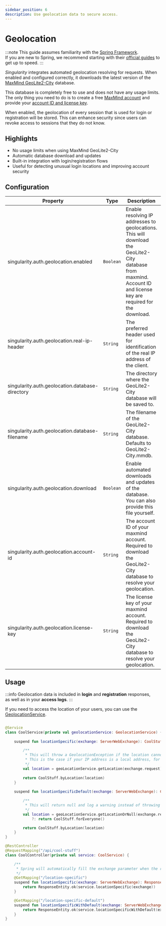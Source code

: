 ```yaml
---
sidebar_position: 6
description: Use geolocation data to secure access.
---
```


# Geolocation

:::note
This guide assumes familiarity with the [Spring Framework](https://spring.io).  
If you are new to Spring, we recommend starting with their [official guides](https://spring.io/quickstart) to get up to speed.
:::

*Singularity* integrates automated geolocation resolving for requests.
When enabled and configured correctly, it downloads the latest version of the [MaxMind GeoLite2-City](https://dev.maxmind.com/geoip/geolite2-free-geolocation-data/) database.

This database is completely free to use and does not have any usage limits.
The only thing you need to do is to create a free [MaxMind account](https://support.maxmind.com/hc/en-us/articles/4407099783707-Create-an-Account#h_01G4G4NV169TJWFCJ1KGFAM1CD) 
and provide your [account ID and license key](https://support.maxmind.com/hc/en-us/articles/4407111582235-Generate-a-License-Key).

When enabled, the geolocation of every session that is used for login or registration will be stored.
This can enhance security since users can revoke access to sessions that they do not know.

## Highlights

* No usage limits when using MaxMind GeoLite2-City
* Automatic database download and updates
* Built-in integration with login/registration flows
* Useful for detecting unusual login locations and improving account security

## Configuration

| Property                                        | Type      | Description                                                                                                                                                          | Default value         |
|-------------------------------------------------|-----------|----------------------------------------------------------------------------------------------------------------------------------------------------------------------|-----------------------|
| singularity.auth.geolocation.enabled            | `Boolean` | Enable resolving IP addresses to geolocations. This will download the GeoLite2-City database from maxmind. Account ID and license key are required for the download. | `false`               |
| singularity.auth.geolocation.real-ip-header     | `String`  | The preferred header used for identification of the real IP address of the client.                                                                                   | `X-Real-IP`           |
| singularity.auth.geolocation.database-directory | `String`  | The directory where the GeoLite2-City database will be saved to.                                                                                                     | `./.data/geolocation` |
| singularity.auth.geolocation.database-filename  | `String`  | The filename of the GeoLite2-City database. Defaults to GeoLite2-City.mmdb.                                                                                          | `GeoLite2-City.mmdb`  |
| singularity.auth.geolocation.download           | `Boolean` | Enable automated downloads and updates of the database. You can also provide this file yourself.                                                                     | `true`                |
| singularity.auth.geolocation.account-id         | `String`  | The account ID of your maxmind account. Required to download the GeoLite2-City database to resolve your geolocation.                                                 |                       |
| singularity.auth.geolocation.license-key        | `String`  | The license key of your maxmind account. Required to download the GeoLite2-City database to resolve your geolocation.                                                |                       |

## Usage

:::info
Geolocation data is included in **login** and **registration** responses,  
as well as in your **access logs**.
:::

If you need to access the location of your users, you can use the [GeolocationService](https://github.com/antistereov/singularity-core/blob/669bd23c2648ab5ed4b9bceb641d5374dd69bfef/src/main/kotlin/io/stereov/singularity/auth/geolocation/service/GeolocationService.kt).

```kotlin

@Service
class CoolService(private val geolocationService: GeolocationService) {
    
    suspend fun locationSpecific(exchange: ServerWebExchange): CoolStuff {

        /**
         * This will throw a GeolocationException if the location cannot be resolved.
         * This is the case if your IP address is a local address, for example.
         */
        val location = geoLocationService.getLocation(exchange.request)
        
        return CoolStuff.byLocation(location)
    }
    
    suspend fun locationSpecificDefault(exchange: ServerWebExchange): CoolStuff {

        /**
         * This will return null and log a warning instead of throwing an exception.
         */
        val location = geoLocationService.getLocationOrNull(exchange.request)
            ?: return CoolStuff.forEveryone()

        return CoolStuff.byLocation(location)
    }
}

@RestController
@RequestMapping("/api/cool-stuff")
class CoolController(private val service: CoolService) {

    /**
     * Spring will automatically fill the exchange parameter when the request is executed.
     */
    @GetMapping("/location-specific")
    suspend fun locationSpecific(exchange: ServerWebExchange): ResponseEntity<CoolStuff> {
        return ResponseEntity.ok(service.locationSpecific(exchange))
    }

    @GetMapping("/location-specific-default")
    suspend fun locationSpecificWithDefault(exchange: ServerWebExchange): ResponseEntity<CoolStuff> {
        return ResponseEntity.ok(service.locationSpecificWithDefault(exchange))
    }
}
```
